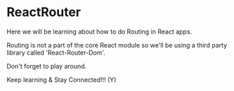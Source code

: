 # ReactRouter

Here we will be learning about how to do Routing in React apps.

Routing is not a part of the core React module so we'll be using a third party library called 'React-Router-Dom'.

Don't forget to play around.

Keep learning & Stay Connected!!! (Y)
